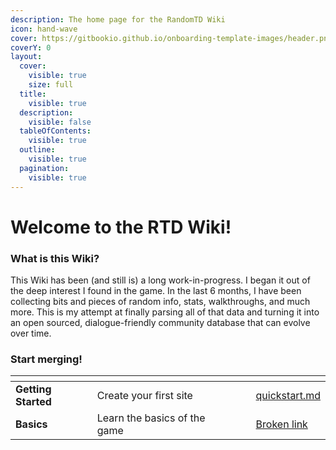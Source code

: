 ```yaml
---
description: The home page for the RandomTD Wiki
icon: hand-wave
cover: https://gitbookio.github.io/onboarding-template-images/header.png
coverY: 0
layout:
  cover:
    visible: true
    size: full
  title:
    visible: true
  description:
    visible: false
  tableOfContents:
    visible: true
  outline:
    visible: true
  pagination:
    visible: true
---
```


# Welcome to the RTD Wiki!

### What is this Wiki?

This Wiki has been (and still is) a long work-in-progress. I began it out of the deep interest I found in the game. In the last 6 months, I have been collecting bits and pieces of random info, stats, walkthroughs, and much more. This is my attempt at finally parsing all of that data and turning it into an open sourced, dialogue-friendly community database that can evolve over time.

### Start merging!

<table data-view="cards"><thead><tr><th></th><th></th><th data-hidden data-card-cover data-type="files"></th><th data-hidden></th><th data-hidden data-card-target data-type="content-ref"></th></tr></thead><tbody><tr><td><strong>Getting Started</strong></td><td>Create your first site</td><td></td><td></td><td><a href="getting-started/quickstart.md">quickstart.md</a></td></tr><tr><td><strong>Basics</strong></td><td>Learn the basics of the game</td><td></td><td></td><td><a href="broken-reference">Broken link</a></td></tr></tbody></table>
